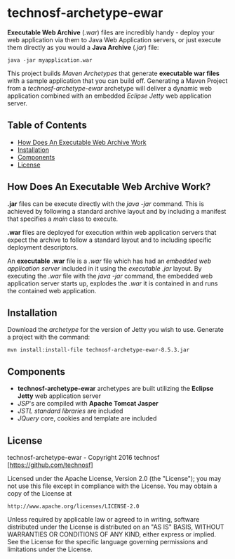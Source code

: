 # technosf-archetype-ewar #

**Executable Web Archive** (*.war*) files are incredibly handy - deploy your web application via them to Java Web Application servers, or just execute them directly as you would a **Java Archive** (*.jar*) file:
	
	java -jar myapplication.war
	
This project builds _Maven Archetypes_ that generate **executable war files** with a sample application that you can build off. Generating a Maven Project from a _technosf-archetype-ewar_ archetype will deliver a dynamic web application combined with an embedded _Eclipse Jetty_ web application server.


## Table of Contents ##

- [How Does An Executable Web Archive Work](#how-does-an-executable-web-archive-work)
- [Installation ](#installation)
- [Components ](#components)
- [License](#license)


## How Does An Executable Web Archive Work? ##

**.jar** files can be execute directly with the _java -jar_ command. This is achieved by following a standard archive layout and by including a manifest that specifies a _main_ class to execute.

**.war** files are deployed for execution within web application servers that expect the archive to follow a standard layout and to including specific deployment descriptors.

An **executable .war** file is a _.war_ file which has had an _embedded web application server_ included in it using the *executable .jar* layout. By executing the *.war* file with the _java -jar_ command, the embedded web application server starts up, explodes the _.war_ it is contained in and runs the contained web application.


## Installation ##

Download the _archetype_ for the version of Jetty you wish to use. Generate a project with the command:
	
	mvn install:install-file technosf-archetype-ewar-8.5.3.jar


## Components ##

  * **technosf-archetype-ewar** archetypes are built utilizing the **Eclipse Jetty** web application server
  * _JSP_'s are compiled with **Apache Tomcat Jasper**
  * _JSTL standard libraries_ are included
  * _JQuery_ core, cookies and template are included 



## License ##

technosf-archetype-ewar - Copyright 2016 technosf [https://github.com/technosf]

Licensed under the Apache License, Version 2.0 (the "License");
you may not use this file except in compliance with the License.
You may obtain a copy of the License at

	http://www.apache.org/licenses/LICENSE-2.0

Unless required by applicable law or agreed to in writing, software
distributed under the License is distributed on an "AS IS" BASIS,
WITHOUT WARRANTIES OR CONDITIONS OF ANY KIND, either express or implied.
See the License for the specific language governing permissions and
limitations under the License.